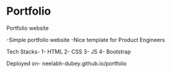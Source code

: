 # Portfolio


Portfolio website

-Simple portfolio website -Nice template for Product Engineers

Tech Stacks- 1- HTML 2- CSS 3- JS 4- Bootstrap

Deployed on- neelabh-dubey.github.io/portfolio
